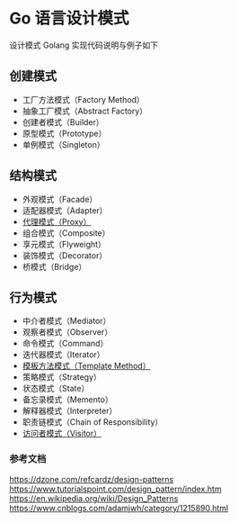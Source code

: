 # Go 语言设计模式

设计模式 Golang 实现代码说明与例子如下

## 创建模式

* 工厂方法模式（Factory Method）
* 抽象工厂模式（Abstract Factory）
* 创建者模式（Builder）
* 原型模式（Prototype）
* 单例模式（Singleton）

## 结构模式

* 外观模式（Facade）
* 适配器模式（Adapter）
* [代理模式（Proxy）](https://github.com/nox60/go-design-pattern/tree/master/proxy)
* 组合模式（Composite）
* 享元模式（Flyweight）
* 装饰模式（Decorator）
* 桥模式（Bridge）

## 行为模式

* 中介者模式（Mediator）
* 观察者模式（Observer）
* 命令模式（Command）
* 迭代器模式（Iterator）
* [模板方法模式（Template Method）](https://github.com/nox60/go-design-pattern/tree/master/templateMethod)
* 策略模式（Strategy）
* 状态模式（State）
* 备忘录模式（Memento）
* 解释器模式（Interpreter）
* 职责链模式（Chain of Responsibility）
* [访问者模式（Visitor）](https://github.com/nox60/go-design-pattern/tree/master/visitor)

### 参考文档

https://dzone.com/refcardz/design-patterns
https://www.tutorialspoint.com/design_pattern/index.htm
https://en.wikipedia.org/wiki/Design_Patterns
https://www.cnblogs.com/adamjwh/category/1215890.html